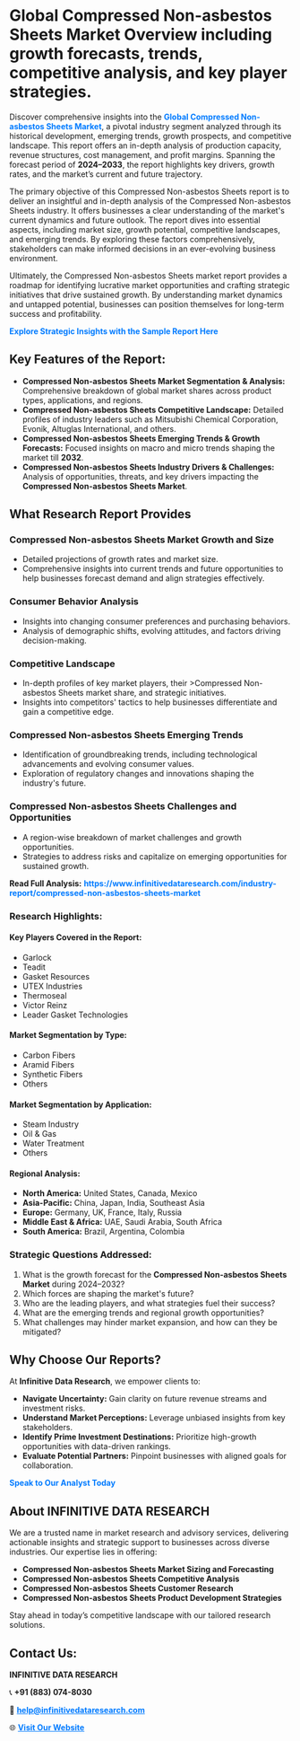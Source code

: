 <h1>Global Compressed Non-asbestos Sheets Market Overview including growth forecasts, trends, competitive analysis, and key player strategies.</h1>
<p>
Discover comprehensive insights into the 
<a href="https://www.infinitivedataresearch.com/industry-report/compressed-non-asbestos-sheets-market" rel="dofollow" style="color: #007BFF; text-decoration: none;"><strong>Global Compressed Non-asbestos Sheets Market</strong></a>, a pivotal industry segment analyzed through its historical development, emerging trends, growth prospects, and competitive landscape. This report offers an in-depth analysis of production capacity, revenue structures, cost management, and profit margins. Spanning the forecast period of <strong>2024–2033</strong>, the report highlights key drivers, growth rates, and the market’s current and future trajectory.
</p>
<p>
The primary objective of this Compressed Non-asbestos Sheets report is to deliver an insightful and in-depth analysis of the Compressed Non-asbestos Sheets industry. It offers businesses a clear understanding of the market's current dynamics and future outlook. The report dives into essential aspects, including market size, growth potential, competitive landscapes, and emerging trends. By exploring these factors comprehensively, stakeholders can make informed decisions in an ever-evolving business environment.
</p>
<p>
Ultimately, the Compressed Non-asbestos Sheets market report provides a roadmap for identifying lucrative market opportunities and crafting strategic initiatives that drive sustained growth. By understanding market dynamics and untapped potential, businesses can position themselves for long-term success and profitability.
</p>
<p>
<a href="https://www.infinitivedataresearch.com/request-sample/reportId=106126" style="color: #007BFF; text-decoration: none;"><strong>Explore Strategic Insights with the Sample Report Here</strong></a>
</p>

<h2>Key Features of the Report:</h2>
<ul>
<li><strong>Compressed Non-asbestos Sheets Market Segmentation & Analysis:</strong> Comprehensive breakdown of global market shares across product types, applications, and regions.</li>
<li><strong>Compressed Non-asbestos Sheets Competitive Landscape:</strong> Detailed profiles of industry leaders such as Mitsubishi Chemical Corporation, Evonik, Altuglas International, and others.</li>
<li><strong>Compressed Non-asbestos Sheets Emerging Trends & Growth Forecasts:</strong> Focused insights on macro and micro trends shaping the market till <strong>2032</strong>.</li>
<li><strong>Compressed Non-asbestos Sheets Industry Drivers & Challenges:</strong> Analysis of opportunities, threats, and key drivers impacting the <strong>Compressed Non-asbestos Sheets Market</strong>.</li>
</ul>

<h2>What Research Report Provides</h2>
<h3>Compressed Non-asbestos Sheets Market Growth and Size</h3>
<ul>
<li>Detailed projections of growth rates and market size.</li>
<li>Comprehensive insights into current trends and future opportunities to help businesses forecast demand and align strategies effectively.</li>
</ul>

<h3>Consumer Behavior Analysis</h3>
<ul>
<li>Insights into changing consumer preferences and purchasing behaviors.</li>
<li>Analysis of demographic shifts, evolving attitudes, and factors driving decision-making.</li>
</ul>

<h3>Competitive Landscape</h3>
<ul>
<li>In-depth profiles of key market players, their >Compressed Non-asbestos Sheets market share, and strategic initiatives.</li>
<li>Insights into competitors' tactics to help businesses differentiate and gain a competitive edge.</li>
</ul>

<h3>Compressed Non-asbestos Sheets Emerging Trends</h3>
<ul>
<li>Identification of groundbreaking trends, including technological advancements and evolving consumer values.</li>
<li>Exploration of regulatory changes and innovations shaping the industry's future.</li>
</ul>

<h3>Compressed Non-asbestos Sheets Challenges and Opportunities</h3>
<ul>
<li>A region-wise breakdown of market challenges and growth opportunities.</li>
<li>Strategies to address risks and capitalize on emerging opportunities for sustained growth.</li>
</ul>
<p><strong>Read Full Analysis:</strong> <a href="https://www.infinitivedataresearch.com/industry-report/compressed-non-asbestos-sheets-market" rel="dofollow" style="color: #007BFF; text-decoration: none;"><strong>https://www.infinitivedataresearch.com/industry-report/compressed-non-asbestos-sheets-market</strong></a></p>
<h3>Research Highlights:</h3>
<h4>Key Players Covered in the Report:</h4>
<ul><li>Garlock</li><li>Teadit</li><li>Gasket Resources</li><li>UTEX Industries</li><li>Thermoseal</li><li>Victor Reinz</li><li>Leader Gasket Technologies</li></ul>
<h4>Market Segmentation by Type:</h4>
<ul><li>Carbon Fibers</li><li>Aramid Fibers</li><li>Synthetic Fibers</li><li>Others</li></ul>
<h4>Market Segmentation by Application:</h4>
<ul><li>Steam Industry</li><li>Oil &amp; Gas</li><li>Water Treatment</li><li>Others</li></ul>

<h4>Regional Analysis:</h4>
<ul>
<li><strong>North America:</strong> United States, Canada, Mexico</li>
<li><strong>Asia-Pacific:</strong> China, Japan, India, Southeast Asia</li>
<li><strong>Europe:</strong> Germany, UK, France, Italy, Russia</li>
<li><strong>Middle East & Africa:</strong> UAE, Saudi Arabia, South Africa</li>
<li><strong>South America:</strong> Brazil, Argentina, Colombia</li>
</ul>

<h3>Strategic Questions Addressed:</h3>
<ol>
<li>What is the growth forecast for the <strong>Compressed Non-asbestos Sheets Market</strong> during 2024–2032?</li>
<li>Which forces are shaping the market's future?</li>
<li>Who are the leading players, and what strategies fuel their success?</li>
<li>What are the emerging trends and regional growth opportunities?</li>
<li>What challenges may hinder market expansion, and how can they be mitigated?</li>
</ol>

<h2>Why Choose Our Reports?</h2>
<p>At <strong>Infinitive Data Research</strong>, we empower clients to:</p>
<ul>
<li><strong>Navigate Uncertainty:</strong> Gain clarity on future revenue streams and investment risks.</li>
<li><strong>Understand Market Perceptions:</strong> Leverage unbiased insights from key stakeholders.</li>
<li><strong>Identify Prime Investment Destinations:</strong> Prioritize high-growth opportunities with data-driven rankings.</li>
<li><strong>Evaluate Potential Partners:</strong> Pinpoint businesses with aligned goals for collaboration.</li>
</ul>
<p><a href="https://www.infinitivedataresearch.com/industry-report/compressed-non-asbestos-sheets-market" rel="dofollow" style="color: #007BFF; text-decoration: none;"><strong>Speak to Our Analyst Today</strong></a></p>

<h2>About INFINITIVE DATA RESEARCH</h2>
<p>We are a trusted name in market research and advisory services, delivering actionable insights and strategic support to businesses across diverse industries. Our expertise lies in offering:</p>
<ul>
<li><strong>Compressed Non-asbestos Sheets Market Sizing and Forecasting</strong></li>
<li><strong>Compressed Non-asbestos Sheets Competitive Analysis</strong></li>
<li><strong>Compressed Non-asbestos Sheets Customer Research</strong></li>
<li><strong>Compressed Non-asbestos Sheets Product Development Strategies</strong></li>
</ul>
<p>Stay ahead in today’s competitive landscape with our tailored research solutions.</p>

<h2>Contact Us:</h2>
<p><strong>INFINITIVE DATA RESEARCH</strong></p>
<p>📞 <strong>+91 (883) 074-8030</strong></p>
<p>📧 <strong><a href="mailto:help@infinitivedataresearch.com" style="color: #007BFF;">help@infinitivedataresearch.com</a></strong></p>
<p>🌐 <strong><a href="https://www.infinitivedataresearch.com" rel="dofollow" style="color: #007BFF;">Visit Our Website</a></strong></p>